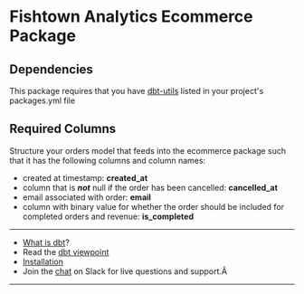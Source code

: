 # Fishtown Analytics Ecommerce Package

## Dependencies

This package requires that you have [dbt-utils](https://github.com/fishtown-analytics/dbt-utils) listed in your project's packages.yml file

## Required Columns

Structure your orders model that feeds into the ecommerce package such that it has the following columns and column names:
- created at timestamp: **created_at**
- column that is ***not*** null if the order has been cancelled: **cancelled_at**
- email associated with order: **email**
- column with binary value for whether the order should be included for completed orders and revenue: **is_completed**

---
- [What is dbt](https://dbt.readme.io/docs/overview)?
- Read the [dbt viewpoint](https://dbt.readme.io/docs/viewpoint)
- [Installation](https://dbt.readme.io/docs/installation)
- Join the [chat](http://ac-slackin.herokuapp.com/) on Slack for live questions and support.Â
---
